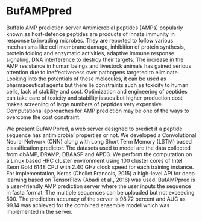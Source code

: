 # BufAMPpred
Buffalo AMP prediction server
Antimicrobial peptides (AMPs) popularly known as host-defence peptides are products of innate immunity in response to invading microbes. They are reported to follow various mechanisms like cell membrane damage, inhibition of protein synthesis, protein folding and enzymatic activities, adaptive immune response signaling, DNA interference to destroy their targets. The increase in the AMP resistance in human beings and livestock animals has gained serious attention due to ineffectiveness over pathogens targeted to eliminate. Looking into the potentials of these molecules, it can be used as pharmaceutical agents but there lie constraints such as toxicity to human cells, lack of stability and cost. Optimization and engineering of peptides can take care of toxicity and stability issues but higher production cost makes screening of large numbers of peptides very expensive. Computational approaches for AMP prediction may be one of the ways to overcome the cost constraint.

We present BufAMPpred, a web server designed to predict if a peptide sequence has antimicrobial properties or not. We developed a Convolutional Neural Network (CNN) along with Long Short Term Memory (LSTM) based classification predictor. The datasets used to model are the data collected from dbAMP, DRAMP, DBAASP and APD3. We perform the computation on a Linux based HPC cluster environment using 100 cluster cores of Intel Xeon Gold 6148 CPU with 2.40 GHz clock speed for each training instance. For implementation, Keras (Chollet Francois, 2015) a high-level API for deep learning based on TensorFlow (Abadi et al., 2016) was used. BufAMPpred is a user-friendly AMP prediction server where the user inputs the sequence in fasta format. The multiple sequences can be uploaded but not exceeding 500. The prediction accuracy of the server is 98.72 percent and AUC as 99.14 was achieved for the combined ensemble model which was implemented in the server.
